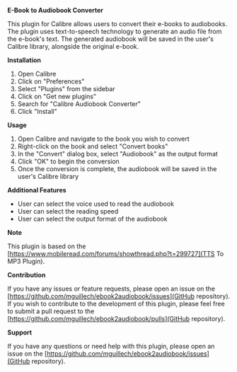 **E-Book to Audiobook Converter**

This plugin for Calibre allows users to convert their e-books to audiobooks. The plugin uses text-to-speech technology to generate an audio file from the e-book's text. The generated audiobook will be saved in the user's Calibre library, alongside the original e-book.

**Installation**

1. Open Calibre
2. Click on "Preferences"
3. Select "Plugins" from the sidebar
4. Click on "Get new plugins"
5. Search for "Calibre Audiobook Converter"
6. Click "Install"

**Usage**

1. Open Calibre and navigate to the book you wish to convert
2. Right-click on the book and select "Convert books"
3. In the "Convert" dialog box, select "Audiobook" as the output format
4. Click "OK" to begin the conversion
5. Once the conversion is complete, the audiobook will be saved in the user's Calibre library

**Additional Features**

- User can select the voice used to read the audiobook
- User can select the reading speed
- User can select the output format of the audiobook

**Note**

This plugin is based on the [https://www.mobileread.com/forums/showthread.php?t=299727](TTS To MP3 Plugin).

**Contribution**

If you have any issues or feature requests, please open an issue on the [https://github.com/mguillech/ebook2audiobook/issues](GitHub repository).
If you wish to contribute to the development of this plugin, please feel free to submit a pull request to the [https://github.com/mguillech/ebook2audiobook/pulls](GitHub repository).

**Support**

If you have any questions or need help with this plugin, please open an issue on the [https://github.com/mguillech/ebook2audiobook/issues](GitHub repository).